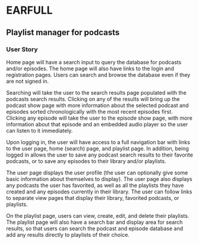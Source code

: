 # EARFULL

## Playlist manager for podcasts

### User Story
Home page will have a search input to query the database for podcasts and/or episodes. The home page will also have links to the login and registration pages. Users can search and browse the database even if they are not signed in. 

Searching will take the user to the search results page populated with the podcasts search results. Clicking on any of the results will bring up the podcast show page with more information about the selected podcast and episodes sorted chronologically with the most recent episodes first. Clicking any episode will take the user to the episode show page, with more information about that episode and an embedded audio player so the user can listen to it immediately. 

Upon logging in, the user will have access to a full navigation bar with links to the user page, home (search) page, and playlist page. In addition, being logged in allows the user to save any podcast search results to their favorite podcasts, or to save any episodes to their library and/or playlists. 

The user page displays the user profile (the user can optionally give some basic information about themselves to display). The user page also displays any podcasts the user has favorited, as well as all the playlists they have created and any episodes currently in their library. The user can follow links to separate view pages that display their library, favorited podcasts, or playlists. 

On the playlist page, users can view, create, edit, and delete their playlists. The playlist page will also have a search bar and display area for search results, so that users can search the podcast and episode database and add any results directly to playlists of their choice. 